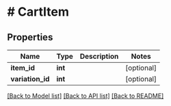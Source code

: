 # # CartItem

## Properties

Name | Type | Description | Notes
------------ | ------------- | ------------- | -------------
**item_id** | **int** |  | [optional] 
**variation_id** | **int** |  | [optional] 

[[Back to Model list]](../../README.md#documentation-for-models) [[Back to API list]](../../README.md#documentation-for-api-endpoints) [[Back to README]](../../README.md)


